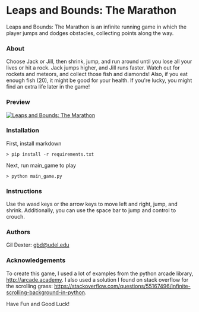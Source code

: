 # Leaps and Bounds: The Marathon
Leaps and Bounds: The Marathon is an infinite running game 
in which the player jumps and dodges obstacles, collecting
points along the way.

### About
Choose Jack or Jill, then shrink, jump, and run around until
you lose all your lives or hit a rock. Jack jumps higher,
and Jill runs faster. Watch out for rockets and 
meteors, and collect those fish and diamonds! Also, if you
eat enough fish (20), it might be good for your health. If
you're lucky, you might find an extra life later in the game!

### Preview
[![Leaps and Bounds: The Marathon](https://lh3.googleusercontent.com/WDArkiKZmi6YgRGCQgdIfAzSq2cM459RO0D3HBf_pvQ602OZTx8kvcfuGTD4pKl3c4vM9L6Y0hkl0ioladpsg9L8CLDJd1sXs0LVZZwxdDyz-N5XTYemKgxYhg9V-DJ2ZHo-QY1jhWMDp8AUUSC_7QQUoIzuLvjlXfm8u97W9fvaP0sPtQ8ruzEdFfPFKUhFVj2_r7wPJ9RyNm1bJuJZCqsgrOadbvZJdZnKw4nbEgi3iUzfW_qwGAJzal1ea6FPtKsV2dJ4gpLCKE0OJxey-zWFi96rsOJ7fsLE7pGv86PHOmnjbGLrpLx1-arJF0xxfNKtu4HEz0wRJbfJ3C5BO27p7FqE_OpBOERx3Vml-r0xaPEk1srYRzRNir1j8uy81kRkML22Kq01LPQOxUUTc5rgbr8qseMBFkGQ9HNVsNhQij1zBL7j8gjdki29h_MalCKDsIEJ8TNs-J3rzntlSoOqbHqzbvkYzjK8qBNJHkku6FuXz25J0oovMC0ng5o7b2FxrGi4CUdlRVLP-GQ-yEdvDAaO4UqOo-k3umCDWQC3K-4R167w_VV2TXoXAG2L_YpTCQpBss_wuo7Az2_esO4yrSSFIhM6E8T2wqKRA3DBPPF3g9IZGz-wZGu5yUsq3K6MjFpJJsUzXrTP04x59frotUusZD1cWhXaaIpgdGhvYSyD37oN1w=w2388-h1196-no)](https://www.youtube.com/watch?v=IY201EKnBj0&)
### Installation
First, install markdown
```
> pip install -r requirements.txt
```
Next, run main_game to play
```
> python main_game.py
```
### Instructions
Use the wasd keys or the arrow keys to move left and right, jump, 
and shrink. Additionally, you can use the space bar to jump and
control to crouch.

### Authors
Gil Dexter: gbd@udel.edu

### Acknowledgements
To create this game, I used a lot of examples from the python
arcade library, http://arcade.academy. I also used a solution
I found on stack overflow for the scrolling grass:
https://stackoverflow.com/questions/55167496/infinite-scrolling-background-in-python.

Have Fun and Good Luck!
